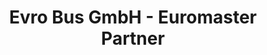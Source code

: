---
title: "Evro Bus GmbH - Euromaster Partner"
url: /weinheim/evro-bus-gmbh-euromaster-partner/
shop: Autowerkstatt
---